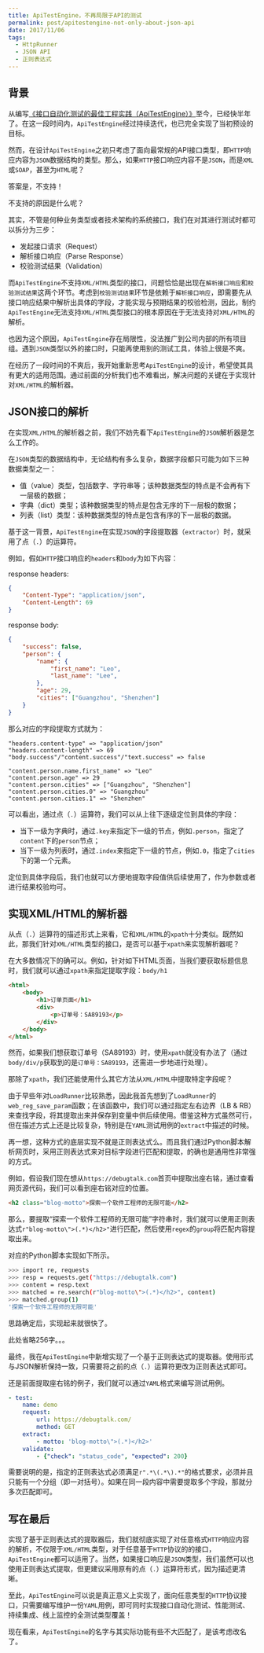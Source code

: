 ```yaml
---
title: ApiTestEngine，不再局限于API的测试
permalink: post/apitestengine-not-only-about-json-api
date: 2017/11/06
tags:
  - HttpRunner
  - JSON API
  - 正则表达式
---
```


## 背景

从编写[《接口自动化测试的最佳工程实践（ApiTestEngine）》][ApiTestEngine]至今，已经快半年了。在这一段时间内，`ApiTestEngine`经过持续迭代，也已完全实现了当初预设的目标。

然而，在设计`ApiTestEngine`之初只考虑了面向最常规的API接口类型，即`HTTP`响应内容为`JSON`数据结构的类型。那么，如果`HTTP`接口响应内容不是`JSON`，而是`XML`或`SOAP`，甚至为`HTML`呢？

答案是，不支持！

不支持的原因是什么呢？

其实，不管是何种业务类型或者技术架构的系统接口，我们在对其进行测试时都可以拆分为三步：

- 发起接口请求（Request）
- 解析接口响应（Parse Response）
- 校验测试结果（Validation）

而`ApiTestEngine`不支持`XML/HTML`类型的接口，问题恰恰是出现在`解析接口响应`和`校验测试结果`这两个环节。考虑到`校验测试结果`环节是依赖于`解析接口响应`，即需要先从接口响应结果中解析出具体的字段，才能实现与预期结果的校验检测，因此，制约`ApiTestEngine`无法支持`XML/HTML`类型接口的根本原因在于无法支持对`XML/HTML`的解析。

也因为这个原因，`ApiTestEngine`存在局限性，没法推广到公司内部的所有项目组。遇到`JSON`类型以外的接口时，只能再使用别的测试工具，体验上很是不爽。

在经历了一段时间的不爽后，我开始重新思考`ApiTestEngine`的设计，希望使其具有更大的适用范围。通过前面的分析我们也不难看出，解决问题的关键在于实现针对`XML/HTML`的解析器。

## JSON接口的解析

在实现`XML/HTML`的解析器之前，我们不妨先看下`ApiTestEngine`的`JSON`解析器是怎么工作的。

在`JSON`类型的数据结构中，无论结构有多么复杂，数据字段都只可能为如下三种数据类型之一：

- 值（value）类型，包括数字、字符串等；该种数据类型的特点是不会再有下一层极的数据；
- 字典（dict）类型；该种数据类型的特点是包含无序的下一层极的数据；
- 列表（list）类型：该种数据类型的特点是包含有序的下一层极的数据。

基于这一背景，`ApiTestEngine`在实现`JSON`的字段提取器（`extractor`）时，就采用了点（`.`）的运算符。

例如，假如`HTTP`接口响应的`headers`和`body`为如下内容：

response headers:

```json
{
    "Content-Type": "application/json",
    "Content-Length": 69
}
```

response body:

```json
{
    "success": false,
    "person": {
        "name": {
            "first_name": "Leo",
            "last_name": "Lee",
        },
        "age": 29,
        "cities": ["Guangzhou", "Shenzhen"]
    }
}
```

那么对应的字段提取方式就为：

```text
"headers.content-type" => "application/json"
"headers.content-length" => 69
"body.success"/"content.success"/"text.success" => false

"content.person.name.first_name" => "Leo"
"content.person.age" => 29
"content.person.cities" => ["Guangzhou", "Shenzhen"]
"content.person.cities.0" => "Guangzhou"
"content.person.cities.1" => "Shenzhen"
```

可以看出，通过点（`.`）运算符，我们可以从上往下逐级定位到具体的字段：

- 当下一级为字典时，通过`.key`来指定下一级的节点，例如`.person`，指定了`content`下的`person`节点；
- 当下一级为列表时，通过`.index`来指定下一级的节点，例如`.0`，指定了`cities`下的第一个元素。

定位到具体字段后，我们也就可以方便地提取字段值供后续使用了，作为参数或者进行结果校验均可。

## 实现XML/HTML的解析器

从点（`.`）运算符的描述形式上来看，它和`XML/HTML`的`xpath`十分类似。既然如此，那我们针对`XML/HTML`类型的接口，是否可以基于`xpath`来实现解析器呢？

在大多数情况下的确可以。例如，针对如下HTML页面，当我们要获取标题信息时，我们就可以通过`xpath`来指定提取字段：`body/h1`

```html
<html>
    <body>
        <h1>订单页面</h1>
        <div>
            <p>订单号：SA89193</p>
        </div>
    </body>
</html>
```

然而，如果我们想获取订单号（SA89193）时，使用`xpath`就没有办法了（通过`body/div/p`获取到的是`订单号：SA89193`，还需进一步地进行处理）。

那除了`xpath`，我们还能使用什么其它方法从`XML/HTML`中提取特定字段呢？

由于早些年对`LoadRunner`比较熟悉，因此我首先想到了`LoadRunner`的`web_reg_save_param`函数；在该函数中，我们可以通过指定左右边界（LB & RB）来查找字段，将其提取出来并保存到变量中供后续使用。借鉴这种方式虽然可行，但在描述方式上还是比较复杂，特别是在`YAML`测试用例的`extract`中描述的时候。

再一想，这种方式的底层实现不就是正则表达式么。而且我们通过Python脚本解析网页时，采用正则表达式来对目标字段进行匹配和提取，的确也是通用性非常强的方式。

例如，假设我们现在想从`https://debugtalk.com`首页中提取出座右铭，通过查看网页源代码，我们可以看到座右铭对应的位置。

```html
<h2 class="blog-motto">探索一个软件工程师的无限可能</h2>
```

那么，要提取“探索一个软件工程师的无限可能”字符串时，我们就可以使用正则表达式`r"blog-motto\">(.*)</h2>"`进行匹配，然后使用`regex`的`group`将匹配内容提取出来。

对应的Python脚本实现如下所示。

```bash
>>> import re, requests
>>> resp = requests.get("https://debugtalk.com")
>>> content = resp.text
>>> matched = re.search(r"blog-motto\">(.*)</h2>", content)
>>> matched.group(1)
'探索一个软件工程师的无限可能'
```

思路确定后，实现起来就很快了。

此处省略256字。。。

最终，我在`ApiTestEngine`中新增实现了一个基于正则表达式的提取器。使用形式与JSON解析保持一致，只需要将之前的点（`.`）运算符更改为正则表达式即可。

还是前面提取座右铭的例子，我们就可以通过`YAML`格式来编写测试用例。

```yaml
- test:
    name: demo
    request:
        url: https://debugtalk.com/
        method: GET
    extract:
        - motto: 'blog-motto\">(.*)</h2>'
    validate:
        - {"check": "status_code", "expected": 200}
```

需要说明的是，指定的正则表达式必须满足`r".*\(.*\).*"`的格式要求，必须并且只能有一个分组（即一对括号）。如果在同一段内容中需要提取多个字段，那就分多次匹配即可。

## 写在最后

实现了基于正则表达式的提取器后，我们就彻底实现了对任意格式`HTTP`响应内容的解析，不仅限于`XML/HTML`类型，对于任意基于`HTTP`协议的的接口，`ApiTestEngine`都可以适用了。当然，如果接口响应是`JSON`类型，我们虽然可以也使用正则表达式提取，但更建议采用原有的点（`.`）运算符形式，因为描述更清晰。

至此，`ApiTestEngine`可以说是真正意义上实现了，面向任意类型的`HTTP`协议接口，只需要编写维护一份`YAML`用例，即可同时实现接口自动化测试、性能测试、持续集成、线上监控的全测试类型覆盖！

现在看来，`ApiTestEngine`的名字与其实际功能有些不大匹配了，是该考虑改名了。


[ApiTestEngine]: https://debugtalk.com/post/ApiTestEngine-api-test-best-practice/
